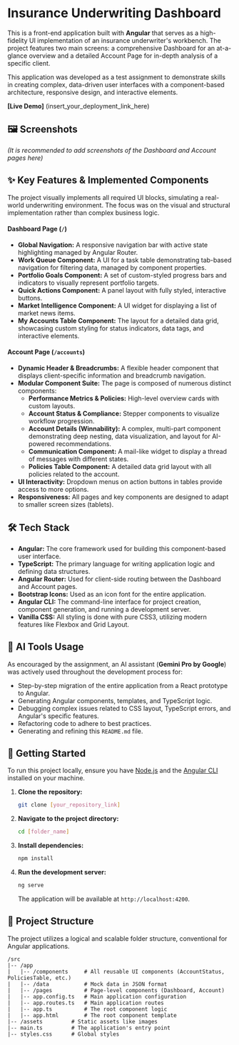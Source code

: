 # Insurance Underwriting Dashboard

This is a front-end application built with **Angular** that serves as a high-fidelity UI implementation of an insurance underwriter's workbench. The project features two main screens: a comprehensive Dashboard for an at-a-glance overview and a detailed Account Page for in-depth analysis of a specific client.

This application was developed as a test assignment to demonstrate skills in creating complex, data-driven user interfaces with a component-based architecture, responsive design, and interactive elements.

**[Live Demo]** (insert_your_deployment_link_here)

## 🖼️ Screenshots

*(It is recommended to add screenshots of the Dashboard and Account pages here)*

## ✨ Key Features & Implemented Components

The project visually implements all required UI blocks, simulating a real-world underwriting environment. The focus was on the visual and structural implementation rather than complex business logic.

#### Dashboard Page (`/`)
- **Global Navigation:** A responsive navigation bar with active state highlighting managed by Angular Router.
- **Work Queue Component:** A UI for a task table demonstrating tab-based navigation for filtering data, managed by component properties.
- **Portfolio Goals Component:** A set of custom-styled progress bars and indicators to visually represent portfolio targets.
- **Quick Actions Component:** A panel layout with fully styled, interactive buttons.
- **Market Intelligence Component:** A UI widget for displaying a list of market news items.
- **My Accounts Table Component:** The layout for a detailed data grid, showcasing custom styling for status indicators, data tags, and interactive elements.

#### Account Page (`/accounts`)
- **Dynamic Header & Breadcrumbs:** A flexible header component that displays client-specific information and breadcrumb navigation.
- **Modular Component Suite:** The page is composed of numerous distinct components:
  - **Performance Metrics & Policies:** High-level overview cards with custom layouts.
  - **Account Status & Compliance:** Stepper components to visualize workflow progression.
  - **Account Details (Winnability):** A complex, multi-part component demonstrating deep nesting, data visualization, and layout for AI-powered recommendations.
  - **Communication Component:** A mail-like widget to display a thread of messages with different states.
  - **Policies Table Component:** A detailed data grid layout with all policies related to the account.
- **UI Interactivity:** Dropdown menus on action buttons in tables provide access to more options.
- **Responsiveness:** All pages and key components are designed to adapt to smaller screen sizes (tablets).

## 🛠️ Tech Stack

- **Angular:** The core framework used for building this component-based user interface.
- **TypeScript:** The primary language for writing application logic and defining data structures.
- **Angular Router:** Used for client-side routing between the Dashboard and Account pages.
- **Bootstrap Icons:** Used as an icon font for the entire application.
- **Angular CLI:** The command-line interface for project creation, component generation, and running a development server.
- **Vanilla CSS:** All styling is done with pure CSS3, utilizing modern features like Flexbox and Grid Layout.

## 🤖 AI Tools Usage

As encouraged by the assignment, an AI assistant (**Gemini Pro by Google**) was actively used throughout the development process for:
- Step-by-step migration of the entire application from a React prototype to Angular.
- Generating Angular components, templates, and TypeScript logic.
- Debugging complex issues related to CSS layout, TypeScript errors, and Angular's specific features.
- Refactoring code to adhere to best practices.
- Generating and refining this `README.md` file.

## 🚀 Getting Started

To run this project locally, ensure you have [Node.js](https://nodejs.org/) and the [Angular CLI](https://angular.dev/cli) installed on your machine.

1.  **Clone the repository:**
    ```bash
    git clone [your_repository_link]
    ```

2.  **Navigate to the project directory:**
    ```bash
    cd [folder_name]
    ```

3.  **Install dependencies:**
    ```bash
    npm install
    ```

4.  **Run the development server:**
    ```bash
    ng serve
    ```
    The application will be available at `http://localhost:4200`.

## 📁 Project Structure

The project utilizes a logical and scalable folder structure, conventional for Angular applications.
```
/src
|-- /app
|   |-- /components     # All reusable UI components (AccountStatus, PoliciesTable, etc.)
|   |-- /data           # Mock data in JSON format
|   |-- /pages          # Page-level components (Dashboard, Account)
|   |-- app.config.ts   # Main application configuration
|   |-- app.routes.ts   # Main application routes
|   |-- app.ts          # The root component logic
|   |-- app.html        # The root component template
|-- /assets         # Static assets like images
|-- main.ts         # The application's entry point
|-- styles.css      # Global styles
```